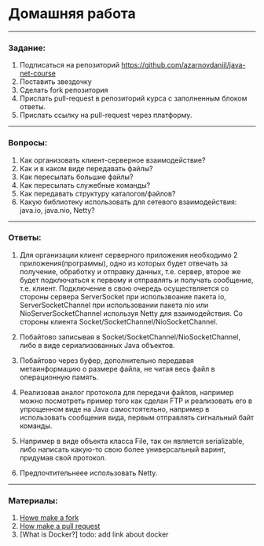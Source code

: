 # Домашняя работа

---

### Задание:

1. Подписаться на репозиторий https://github.com/azarnovdaniil/java-net-course
2. Поставить звездочку 
3. Сделать fork репозитория
4. Прислать pull-request в репозиторий курса с заполненным блоком ответы.
5. Прислать ссылку на pull-request через платформу.

---

### Вопросы:

1. Как организовать клиент-серверное взаимодействие?
2. Как и в каком виде передавать файлы?
3. Как пересылать большие файлы?
4. Как пересылать служебные команды?
5. Как передавать структуру каталогов/файлов?
6. Какую библиотеку использовать для сетевого взаимодействия: java.io, java.nio, Netty?

---

### Ответы:

1. Для организации клиент серверного приложения необходимо 2 приложения(программы), одно из которых будет отвечать за получение, обработку и отправку данных, т.е. сервер, второе же будет подключаться к первому и отправлять и получать сообщение, т.е. клиент. Подключение в свою очередь осуществляется со стороны сервера ServerSoсket при использвоание пакета io, ServerSocketChannel при использовании пакета nio или NioServerSocketChannel используя Netty для взаимодействия. Cо стороны клиента Socket/SocketChannel/NioSocketChannel.

2. Побайтово записывая в Socket/SocketChannel/NioSocketChannel, либо в виде сериализованных Java объектов.

3. Побайтово через буфер, дополнительно передавая метаинформацию о размере файла, не читая весь файл в операционную память.

4. Реализовав аналог протокола для передачи файлов, например можно посмотреть пример того как сделан FTP и реализовать его в упрощенном виде на Java самостоятельно, например в использовать сообщения вида, первым отправлять сигнальный байт команды.

5. Например в виде объекта класса File, так он является serializable, либо написать какую-то свою более универсальный варинт, придумав свой протокол.

6. Предпочтительнеее использовать Netty.

---

### Материалы:

1. [Howe make a fork](https://docs.github.com/en/github/getting-started-with-github/fork-a-repo)
2. [How make a pull request](https://docs.github.com/en/github/collaborating-with-issues-and-pull-requests/creating-a-pull-request)
3. [What is Docker?] todo: add link about docker
